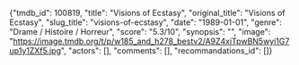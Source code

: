 {"tmdb_id": 100819, "title": "Visions of Ecstasy", "original_title": "Visions of Ecstasy", "slug_title": "visions-of-ecstasy", "date": "1989-01-01", "genre": "Drame / Histoire / Horreur", "score": "5.3/10", "synopsis": "", "image": "https://image.tmdb.org/t/p/w185_and_h278_bestv2/A9Z4xiTpwBN5wyi1G7up1y1ZXf5.jpg", "actors": [], "comments": [], "recommandations_id": []}